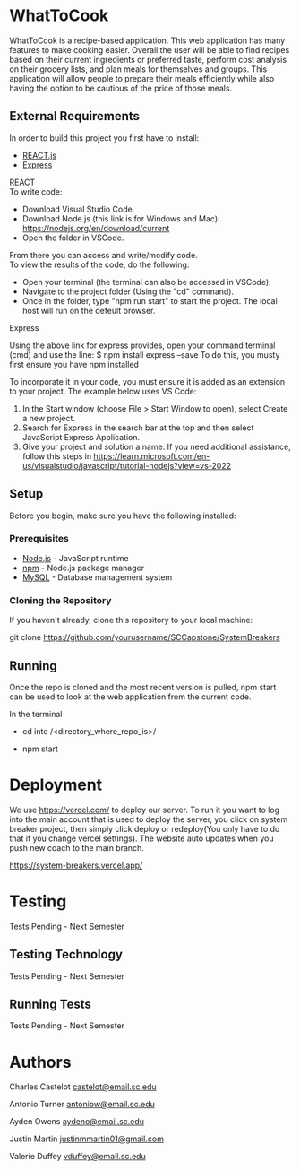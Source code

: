 # WhatToCook

WhatToCook is a recipe-based application. This web application has many features
to make cooking easier. Overall the user will be able to find recipes based on
their current ingredients or preferred taste, perform cost analysis on their
grocery lists, and plan meals for themselves and groups. This application will
allow people to prepare their meals efficiently while also having the option
to be cautious of the price of those meals.

## External Requirements
In order to build this project you first have to install:

- [REACT.js](https://react.dev/)
- [Express](https://expressjs.com/)

REACT </br>
To write code:
- Download Visual Studio Code.
- Download Node.js (this link is for Windows and Mac): https://nodejs.org/en/download/current
- Open the folder in VSCode. </br>

From there you can access and write/modify code.</br>
To view the results of the code, do the following:</br>

- Open your terminal (the terminal can also be accessed in VSCode).
- Navigate to the project folder (Using the "cd" command).
- Once in the folder, type "npm run start" to start the project. The local host will run on the defeult browser.

Express

Using the above link for express provides, open your command terminal (cmd) and use the line:
$ npm install express –save
To do this, you musty first ensure you have npm installed 

To incorporate it in your code, you must ensure it is added as an extension to your project. The example below uses VS Code:
1. In the Start window (choose File > Start Window to open), select Create a new project.
2. Search for Express in the search bar at the top and then select JavaScript Express Application.
3. Give your project and solution a name.
If you need additional assistance, follow this steps in https://learn.microsoft.com/en-us/visualstudio/javascript/tutorial-nodejs?view=vs-2022


## Setup

Before you begin, make sure you have the following installed:

### Prerequisites

- [Node.js](https://nodejs.org/) - JavaScript runtime
- [npm](https://www.npmjs.com/) - Node.js package manager
- [MySQL](https://www.mysql.com/) - Database management system
  
### Cloning the Repository

If you haven't already, clone this repository to your local machine:

git clone https://github.com/yourusername/SCCapstone/SystemBreakers

## Running

Once the repo is cloned and the most recent version is pulled, npm start can be used to look at the web application from the current code. 

In the terminal

 -  cd into /<directory_where_repo_is>/ 
  
  - npm start

# Deployment

We use https://vercel.com/ to deploy our server. To run it you want to log into the main account that is used to deploy the server, you click on system breaker project, then simply click deploy or redeploy(You only have to do that if you change vercel settings). The website auto updates when you push new coach to the main branch.

https://system-breakers.vercel.app/

# Testing

Tests Pending - Next Semester

## Testing Technology

Tests Pending - Next Semester

## Running Tests

Tests Pending - Next Semester

# Authors

Charles Castelot castelot@email.sc.edu

Antonio Turner antoniow@email.sc.edu

Ayden Owens aydeno@email.sc.edu

Justin Martin justinmmartin01@gmail.com

Valerie Duffey vduffey@email.sc.edu
